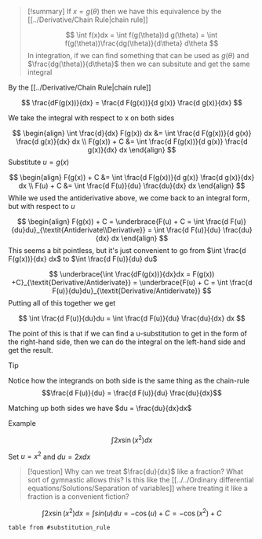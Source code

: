 
> [!summary]
> If $x=g(\theta)$ then we have this equivalence by the [[../Derivative/Chain Rule|chain rule]]
> 
> $$
> \int f(x)dx = \int f(g(\theta))d g(\theta) = \int f(g(\theta))\frac{dg(\theta)}{d\theta} d\theta
> $$
> In integration, if we can find something that can be used as $g(\theta)$ and $\frac{dg(\theta)}{d\theta}$ then we can subsitute and get the same integral 


By the [[../Derivative/Chain Rule|chain rule]]

$$
\frac{dF(g(x))}{dx} = \frac{d F(g(x))}{d g(x)} \frac{d g(x)}{dx}
$$

We take the integral with respect to x on both sides

$$
\begin{align}
\int \frac{d}{dx} F(g(x)) dx &= \int \frac{d F(g(x))}{d g(x)} \frac{d g(x)}{dx} dx \\
F(g(x)) + C &= \int \frac{d F(g(x))}{d g(x)} \frac{d g(x)}{dx} dx
\end{align}
$$
Substitute $u=g(x)$

$$
\begin{align}
F(g(x)) + C &= \int \frac{d F(g(x))}{d g(x)} \frac{d g(x)}{dx} dx \\
F(u) + C &= \int \frac{d F(u)}{du} \frac{du}{dx} dx
\end{align}
$$
While we used the antiderivative above, we come back to an integral form, but with respect to $u$

$$
\begin{align}
F(g(x)) + C = \underbrace{F(u) + C  = \int \frac{d F(u)}{du}du}_{\textit{Antiderivate\\Derivative}} = \int \frac{d F(u)}{du} \frac{du}{dx} dx
\end{align}
$$
This seems a bit pointless, but it's just convenient to go from $\int \frac{d F(g(x))}{dx} dx$ to $\int \frac{d F(u)}{du} du$

$$
\underbrace{\int \frac{dF(g(x))}{dx}dx = F(g(x)) +C}_{\textit{Derivative/Antiderivate}} = \underbrace{F(u) + C = \int \frac{d F(u)}{du}du}_{\textit{Derivative/Antiderivate}}
$$
Putting all of this together we get

$$
\int \frac{d F(u)}{du}du = \int \frac{d F(u)}{du} \frac{du}{dx} dx
$$

The point of this is that if we can find a u-substitution to get in the form of the right-hand side, then we can do the integral on the left-hand side and get the result.


> [!Tip]
> Notice how the integrands on both side is the same thing as the chain-rule $$\frac{d F(u)}{du} = \frac{d F(u)}{du} \frac{du}{dx}$$

Matching up both sides we have $du = \frac{du}{dx}dx$

Example

$$\int 2x \sin(x^2)dx$$

Set $u = x^2$ and $du = 2xdx$

> [!question] 
> Why can we treat $\frac{du}{dx}$ like a fraction? What sort of gymnastic allows this? Is this like the [[../../Ordinary differential equations/Solutions/Separation of variables]] where treating it like a fraction is a convenient fiction?





$$\int 2x \sin(x^2)dx= \int sin(u)du = -\cos(u) + C = -\cos(x^2) + C$$

```dataview
table from #substitution_rule 
```
